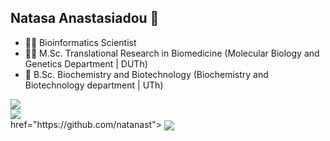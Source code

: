 ## Natasa Anastasiadou 👋

- 👩‍💻 Bioinformatics Scientist
- 👩‍🔬 M.Sc. Translational Research in Biomedicine (Molecular Biology and Genetics Department | DUTh) 
- 🧬 B.Sc. Biochemistry and Biotechnology (Biochemistry and Biotechnology department | UTh) 

<!--
**natanast/natanast** is a ✨ _special_ ✨ repository because its `README.md` (this file) appears on your GitHub profile.

Here are some ideas to get you started:

- 🔭 I’m currently working on ...
- 🌱 I’m currently learning ...
- 👯 I’m looking to collaborate on ...
- 🤔 I’m looking for help with ...
- 💬 Ask me about ...
- 📫 How to reach me: ...
- 😄 Pronouns: ...
- ⚡ Fun fact: ...
-->

<a href="https://github.com/natanast">
  <img align="center" src="https://github-readme-stats.vercel.app/api?username=natanast&&hide=TeX&layout=compact" />
</a>
</br>
<a href="https://github.com/natanast">
  <img align="center" src="https://github-readme-stats.vercel.app/api/top-langs/?username=natanast&count_private=true&langs_count=10&layout=compact&card_width=444" />
</a>
</br>
</a> href="https://github.com/natanast">
 <img align="center" src="https://visitor-badge.laobi.icu/badge?page_id=natanast" />
 </a>

